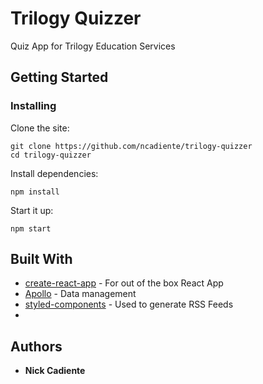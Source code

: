 
# Trilogy Quizzer

Quiz App for Trilogy Education Services

## Getting Started

### Installing

Clone the site:

```
git clone https://github.com/ncadiente/trilogy-quizzer
cd trilogy-quizzer
```

Install dependencies:

```
npm install
```

Start it up:

```
npm start
```

## Built With

* [create-react-app](http://www.dropwizard.io/1.0.2/docs/) - For out of the box React App
* [Apollo](https://www.apollographql.com/) - Data management
* [styled-components](https://www.styled-components.com/) - Used to generate RSS Feeds
*


## Authors

* **Nick Cadiente**

